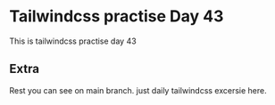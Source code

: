 # Tailwindcss practise Day 43

This is tailwindcss practise day 43

## Extra

Rest you can see on main branch. just daily tailwindcss excersie here.
